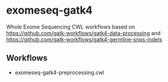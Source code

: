 exomeseq-gatk4
==============

Whole Exome Sequencing CWL workflows based on https://github.com/gatk-workflows/gatk4-data-processing and https://github.com/gatk-workflows/gatk4-germline-snps-indels

## Workflows

- exomeseq-gatk4-preprocessing.cwl

